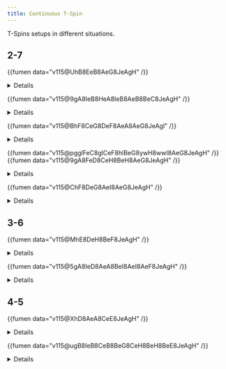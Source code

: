 ```yaml
---
title: Continuous T-Spin
---
```

T-Spins setups in different situations.

2-7
-----

{{fumen data="v115@UhB8EeB8AeG8JeAgH" /}}

<details>

{{fumen data="v115@2gQ4FeglBeR4EeglCeQ4EehlAeB8EeB8AeG8JeAgH" /}}
{{fumen data="v115@9gglBeBtAeg0CeglCeBtg0CehlAeB8h0CeB8AeG8Je?AgH" /}}
{{fumen data="v115@2gRpEeglBeRpEeglCeBtDehlAeB8BtCeB8AeG8JeAg?H" /}}
{{fumen data="v115@pgQ4IeR4HeglQ4HeglCeBtDehlAeB8BtCeB8AeG8Je?AgH" /}}
{{fumen data="v115@jgAtHeBtHeAtg0EeQ4Ceg0EeR4Aeh0FeQ4AeB8EeB8?AeG8JeAgH" /}}
{{fumen data="v115@2gBtEeQ4CeBtDeR4Aei0EeQ4AeB8g0DeB8AeG8JeAg?l" /}}
{{fumen data="v115@sgQ4IeR4EeQ4CeQ4EeR4Aei0EeQ4AeB8g0DeB8AeG8?JeAgH" /}}
{{fumen data="v115@sgQ4IeR4EeQ4CeQ4glDeR4AeilEeQ4AeB8EeB8AeG8?JeAgH" /}}
{{fumen data="v115@sgRpHeRpEeQ4CeR4AtCeR4AeR4BtDeQ4AeB8AtDeB8?AeG8JeAgH" /}}
{{fumen data="v115@fgwhIewhBeRpEewhBeRpEewhCeR4AtCeRpAeR4BtCe?RpAeB8AtDeB8AeG8JeAgH" /}}

{{fumen data="v115@fgRpHeRpHewhIewhAeBtFewhBeBtEewhBeB8EeB8Ae?G8JeAgH" /}}
{{fumen data="v115@fgh0Heg0Ieg0AehlFeglBeglFeglBeglFehlAeB8Ee?B8AeG8JeAgH" /}}
{{fumen data="v115@VgwhBeRpEewhBeRpEewhCewhEewhR4AewhEeR4Bewh?EeRpBewhEeRpAeB8EeB8AeG8JeAgH" /}}

{{fumen data="v115@XgAtHeBtGeQ4AtHeR4AehlEeglQ4BeglEeglCeglEe?hlAeB8EeB8AeG8JeAgH" /}}
{{fumen data="v115@Vgg0Iei0GeQ4IeR4AeBtEeglQ4BeBtDeglCeBtDehl?AeB8BtCeB8AeG8JeAgH" /}}

{{fumen data="v115@tgQ4EeRpBeR4DeRpCeQ4DeilAeBtDeglBeB8BtCeB8?AeG8JeAgH" /}}
{{fumen data="v115@kgAtHeBtDeRpBeAtg0DeRpCeg0DeilAeh0DeglBeB8?EeB8AeG8JeAgH" /}}
{{fumen data="v115@vgQ4CeRpDeR4BeRpBtCeQ4BeilBtAeRpBeglBeB8Ae?RpBeB8AeG8JeAgH" /}}

{{fumen data="v115@NgQ4IeR4IeQ4Feh0AewhFeg0BewhFeg0AtAewhFeBt?AewhFeAtBeB8EeB8AeG8JeAgH" /}}

</details>

{{fumen data="v115@9gA8IeB8HeA8IeB8AeB8BeC8JeAgH" /}}

<details>

{{fumen data="v115@2gBtEeA8CeBthlBeB8AeRph0glBeA8BeRpg0AeglBe?B8AeB8g0AeC8JeAgH" /}}
{{fumen data="v115@2gBtEeA8CeBthlBeB8AeRpilBeA8BeRpAehlBeB8Ae?B8AeglC8JeAgH" /}}
{{fumen data="v115@2gBtEeA8CeBtR4BeB8AeRpR4AtBeA8BeRpAeBtBeB8?AeB8AeAtC8JeAgH" /}}

</details>

{{fumen data="v115@BhF8CeG8DeF8AeA8AeG8JeAgl" /}}

<details>

{{fumen data="v115@9gwhCeF8whBeG8whCeF8whA8AeG8JeAgl" /}}
{{fumen data="v115@qgAtHeBtHeAtCeF8h0AeG8g0CeF8g0A8AeG8JeAgl" /}}
{{fumen data="v115@zgh0Heg0CeF8g0AtAeG8BtBeF8AtA8AeG8JeAgl" /}}
{{fumen data="v115@2gzhCeQ4CeF8R4AeG8AeQ4BeF8AeA8AeG8JeAgl" /}}
</details>

{{fumen data="v115@pgglFeC8glCeF8hlBeG8ywH8wwI8AeG8JeAgH" /}}
{{fumen data="v115@9gA8FeD8CeH8BeH8AeG8JeAgH" /}}

<details>

{{fumen data="v115@LgwhIewhBehlEewhCeglEewhR4AeglEeR4BeBtDeA8?Q4CeBtD8R4AeH8Q4AeH8AeG8JeAgH" /}}
</details>

{{fumen data="v115@ChF8DeG8AeI8AeG8JeAgH" /}}

<details>

{{fumen data="v115@2gQ4IeR4F8CeQ4G8AeI8AeG8JeAgH" /}}
{{fumen data="v115@VgglIeglIehlHeRpBeh0DeRpBeg0F8Ceg0G8AeI8Ae?G8JeAgH" /}}
{{fumen data="v115@VgQ4IeR4IeQ4HeRpBeh0DeRpBeg0F8Ceg0G8AeI8Ae?G8JeAgH" /}}
{{fumen data="v115@ggR4GeR4HeRpAehlEeRpBeglF8CeglG8AeI8AeG8Je?AgH" /}}
{{fumen data="v115@ugBtCeRpQ4CeBtBeRpR4AeF8BeQ4AeG8AeI8AeG8Je?AgH" /}}
{{fumen data="v115@ugBtCeilCeBtBegli0AeF8Beg0AeG8AeI8AeG8JeAg?H" /}}
{{fumen data="v115@ugBtCeQ4BtCeBtBeR4BtAeF8Q4CeG8AeI8AeG8JeAg?H" /}}
{{fumen data="v115@VgQ4IeR4HeglQ4HeglCeR4DehlAeR4F8DeG8AeI8Ae?G8JeAgH" /}}
</details>


3-6
----

{{fumen data="v115@MhE8DeH8BeF8JeAgH" /}}

<details>

{{fumen data="v115@+gR4GeR4CeE8i0AeH8g0AeF8JeAgH" /}}
{{fumen data="v115@9gh0Heg0Q4CeE8g0R4AeH8Q4AeF8JeAgH" /}}
</details>


{{fumen data="v115@5gA8IeD8AeA8BeI8AeI8AeF8JeAgH" /}}

<details>

{{fumen data="v115@ggAtHeBtBeQ4EeAtCeR4A8Ceilh0Q4D8glA8Aeg0I8?g0I8AeF8JeAgH" /}}
{{fumen data="v115@lgQ4DeAtDeR4BeBtCeglA8Q4Bei0ilD8AtA8g0AeI8?AeI8AeF8JeAgH" /}}

{{fumen data="v115@qgR4Beg0BtBeR4Ceg0A8BtAeilAeh0D8glA8BeI8Ae?I8AeF8JeAgH" /}}
{{fumen data="v115@agAtHeBtQ4CeRpBeAtg0R4BeRpCeg0A8Q4BeilAeh0?D8glA8BeI8AeI8AeF8JeAgH" /}}

{{fumen data="v115@VgilBewhDeglR4BewhQ4CeR4CewhR4Rph0AeBtwhA8?Q4Rpg0CeBtD8g0A8BeI8AeI8AeF8JeAgH" /}}

{{fumen data="v115@igQ4IeR4g0HeQ4g0A8CeilAeh0D8glA8BeI8AeI8Ae?F8JeAgH" /}}
{{fumen data="v115@jgR4GeR4g0Ieg0A8CeilAeh0D8glA8BeI8AeI8AeF8?JeAgH" /}}

{{fumen data="v115@ggg0CeR4BewwAei0R4BtxwAeQ4hlRpA8BtwwAeR4gl?RpD8AeA8Q4glI8AeI8AeF8JeAgH" /}}

</details>


4-5
----

{{fumen data="v115@XhD8AeA8CeE8JeAgH" /}}

<details>

{{fumen data="v115@Hhh0Heg0BtCeD8g0A8BtAeE8JeAgH" /}}
{{fumen data="v115@IhAtglGeBtglCeD8AtA8hlAeE8JeAgH" /}}
</details>

{{fumen data="v115@ugB8IeB8CeB8BeG8CeH8BeH8BeE8JeAgH" /}}

<details>

{{fumen data="v115@ugB8CeilCeB8BeglB8whAeG8AewhAeH8whAeH8whAe?E8JeAgH" /}}

</details>